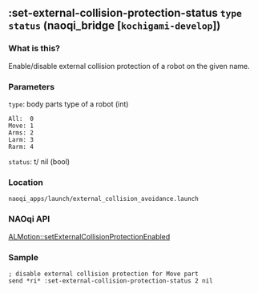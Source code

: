 ## :set-external-collision-protection-status `type` `status` (naoqi_bridge [`kochigami-develop`])

### What is this?

Enable/disable external collision protection of a robot on the given name.  

### Parameters

`type`: body parts type of a robot (int)  

```
All:  0
Move: 1
Arms: 2
Larm: 3
Rarm: 4 
```

`status`: t/ nil (bool)  

### Location

`naoqi_apps/launch/external_collision_avoidance.launch`  

### NAOqi API

[ALMotion::setExternalCollisionProtectionEnabled](http://doc.aldebaran.com/2-5/naoqi/motion/reflexes-external-collision-api.html#ALMotionProxy::setExternalCollisionProtectionEnabled__ssCR.bCR)  

### Sample

```
; disable external collision protection for Move part
send *ri* :set-external-collision-protection-status 2 nil
```
